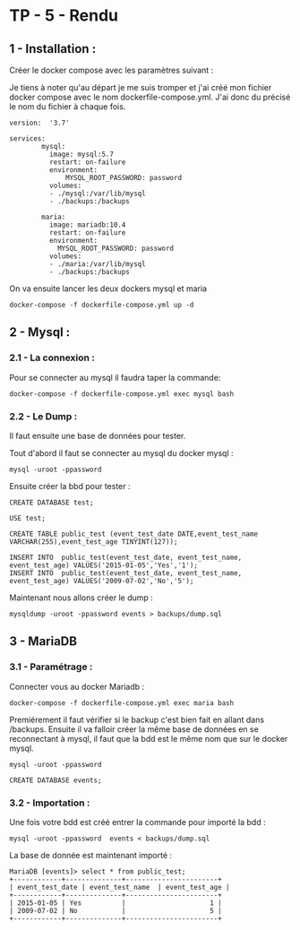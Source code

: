 # TP - 5 - Rendu 

## 1 - Installation : 


Créer le docker compose avec les paramètres suivant : 

Je tiens à noter qu'au départ je me suis tromper et j'ai créé mon fichier docker compose avec le nom dockerfile-compose.yml. J'ai donc du précisé
le nom du fichier à chaque fois.
```
version:  '3.7'

services:
        mysql:
          image: mysql:5.7
          restart: on-failure
          environment:
              MYSQL_ROOT_PASSWORD: password
          volumes:
          - ./mysql:/var/lib/mysql
          - ./backups:/backups

        maria:
          image: mariadb:10.4
          restart: on-failure
          environment:
            MYSQL_ROOT_PASSWORD: password
          volumes:
          - ./maria:/var/lib/mysql
          - ./backups:/backups  
```
On va ensuite lancer les deux dockers mysql et maria

```
docker-compose -f dockerfile-compose.yml up -d
```

## 2 - Mysql :

### 2.1 - La connexion : 

Pour se connecter au mysql il faudra taper la commande:
```
docker-compose -f dockerfile-compose.yml exec mysql bash
```

### 2.2 - Le Dump : 

Il faut ensuite une base de données pour tester.

Tout d'abord il faut se connecter au mysql du docker mysql :

```
mysql -uroot -ppassword
```
Ensuite créer la bbd pour tester :
```
CREATE DATABASE test;

USE test;

CREATE TABLE public_test (event_test_date DATE,event_test_name VARCHAR(255),event_test_age TINYINT(127));

INSERT INTO  public_test(event_test_date, event_test_name, event_test_age) VALUES('2015-01-05','Yes','1');
INSERT INTO  public_test(event_test_date, event_test_name, event_test_age) VALUES('2009-07-02','No','5');

```

Maintenant nous allons créer le dump : 

```
mysqldump -uroot -ppassword events > backups/dump.sql
```

## 3 - MariaDB 

### 3.1 - Paramétrage :
Connecter vous au docker Mariadb : 

```
docker-compose -f dockerfile-compose.yml exec maria bash
```
Premiérement il faut vérifier si le backup c'est bien fait en allant dans /backups.
Ensuite il va falloir créer la même base de données en se reconnectant à mysql, il faut que la bdd est le même nom que sur le docker mysql.

```
mysql -uroot -ppassword
```
```
CREATE DATABASE events;
```

### 3.2 - Importation : 

Une fois votre bdd est créé entrer la commande pour importé la bdd : 

```
mysql -uroot -ppassword  events < backups/dump.sql
```
La base de donnée est maintenant importé : 

```
MariaDB [events]> select * from public_test;
+------------+--------------+-----------------------+
| event_test_date | event_test_name  | event_test_age |
+------------+--------------+-----------------------+
| 2015-01-05 | Yes          |                     1 |
| 2009-07-02 | No           |                     5 |
+------------+--------------+-----------------------+
```
